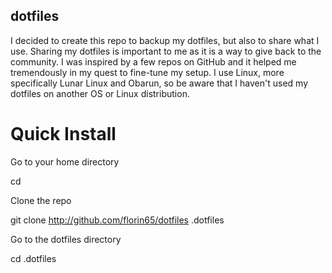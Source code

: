 ## dotfiles

I decided to create this repo to backup my dotfiles, but also to share what I use. Sharing my dotfiles is important to me as it is a way to give back to the community. I was inspired by a few repos on GitHub and it helped me tremendously in my quest to fine-tune my setup. I use Linux, more specifically Lunar Linux and Obarun, so be aware that I haven't used my dotfiles on another OS or Linux distribution.

# Quick Install
Go to your home directory

cd

Clone the repo

git clone http://github.com/florin65/dotfiles .dotfiles

Go to the dotfiles directory

cd .dotfiles

